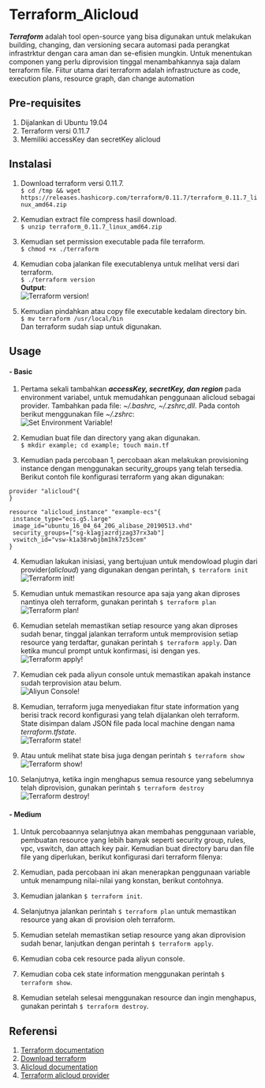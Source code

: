 # Terraform_Alicloud
  ***Terraform*** adalah tool open-source yang bisa digunakan untuk melakukan building, changing, dan versioning secara automasi pada perangkat infrastrktur dengan cara aman dan se-efisien mungkin. Untuk menentukan componen yang perlu diprovision tinggal menambahkannya saja dalam terraform file. Fiitur utama dari terraform adalah infrastructure as code, execution plans, resource graph, dan change automation

## Pre-requisites
1. Dijalankan di Ubuntu 19.04
2. Terraform versi 0.11.7
3. Memiliki accessKey dan secretKey alicloud

## Instalasi
1. Download terraform versi 0.11.7.  
`$ cd /tmp && wget https://releases.hashicorp.com/terraform/0.11.7/terraform_0.11.7_linux_amd64.zip`

2. Kemudian extract file compress hasil download.  
`$ unzip terraform_0.11.7_linux_amd64.zip`

3. Kemudian set permission executable pada file terraform.  
`$ chmod +x ./terraform`

4. Kemudian coba jalankan file executablenya untuk melihat versi dari terraform.  
`$ ./terraform version`  
**Output**:   
![Terraform version!](/images/ter_29.png "Terraform version")
5. Kemudian pindahkan atau copy file executable kedalam directory bin.  
`$ mv terraform /usr/local/bin`  
Dan terraform sudah siap untuk digunakan.

## Usage
#### - Basic 
1. Pertama sekali tambahkan ***accessKey, secretKey, dan region*** pada environment variabel, untuk memudahkan penggunaan alicloud sebagai provider. Tambahkan pada file: *~/.bashrc, ~/.zshrc,dll*. Pada contoh berikut menggunakan file *~/.zshrc*:   
![Set Environment Variable!](/images/ter_15.png "Export environment variables")

2. Kemudian buat file dan directory yang akan digunakan.  
`$ mkdir example; cd example; touch main.tf`

3. Kemudian pada percobaan 1, percobaan akan melakukan provisioning instance dengan menggunakan security_groups yang telah tersedia. Berikut contoh file konfigurasi terraform yang akan digunakan:   
```
provider "alicloud"{   
}

resource "alicloud_instance" "example-ecs"{
 instance_type="ecs.g5.large"
 image_id="ubuntu_16_04_64_20G_alibase_20190513.vhd"
 security_groups=["sg-k1agjazrdjzag37rx3ab"]
 vswitch_id="vsw-k1a38rwbjbm1hk7z53cem"
}
```

4. Kemudian lakukan inisiasi, yang bertujuan untuk mendowload plugin dari provider(*alicloud*) yang digunakan dengan perintah, `$ terraform init`  
![Terraform init!](/images/ter_18.png "Initiation plugin provider")

5. Kemudian untuk memastikan resource apa saja yang akan diproses nantinya oleh terraform, gunakan perintah `$ terraform plan`   
![Terraform plan!](/images/ter_19.png "Check resources")

6. Kemudian setelah memastikan setiap resource yang akan diproses sudah benar, tinggal jalankan terraform untuk memprovision setiap resource yang terdaftar, gunakan perintah `$ terraform apply`. Dan ketika muncul prompt untuk konfirmasi, isi dengan yes.  
![Terraform apply!](/images/ter_21.png "Provisioning process")

7. Kemudian cek pada aliyun console untuk memastikan apakah instance sudah terprovision atau belum.   
![Aliyun Console!](/images/ter_22.png "Check aliyun console")

8. Kemudian, terraform juga menyediakan fitur state information yang berisi track record konfigurasi yang telah dijalankan oleh terraform. State disimpan dalam JSON file pada local machine dengan nama *terraform.tfstate*.    
![Terraform state!](/images/ter_23.png "Terraform state information")

9. Atau untuk melihat state bisa juga dengan perintah `$ terraform show`    
![Terraform show!](/images/ter_24.png "Terraform state information")

10. Selanjutnya, ketika ingin menghapus semua resource yang sebelumnya telah diprovision, gunakan perintah `$ terraform destroy`    
![Terraform destroy!](/images/ter_25.png "Destroy resources")

#### - Medium
1. Untuk percobaannya selanjutnya akan membahas penggunaan variable, pembuatan resource yang lebih banyak seperti security group, rules, vpc, vswitch, dan attach key pair. Kemudian buat directory baru dan file file yang diperlukan, berikut konfigurasi dari terraform filenya:

2. Kemudian, pada percobaan ini akan menerapkan penggunaan variable untuk menampung nilai-nilai yang konstan, berikut contohnya.

3. Kemudian jalankan `$ terraform init`.

4. Selanjutnya jalankan perintah `$ terraform plan` untuk memastikan resource yang akan di provision oleh terraform.

5. Kemudian setelah memastikan setiap resource yang akan diprovision sudah benar, lanjutkan dengan perintah `$ terraform apply`.

6. Kemudian coba cek resource pada aliyun console.

7. Kemudian coba cek state information menggunakan perintah `$ terraform show`.

8. Kemudian setelah selesai menggunakan resource dan ingin menghapus, gunakan perintah `$ terraform destroy`.

## Referensi
1. [Terraform documentation](https://www.terraform.io/docs/index.html)
2. [Download terraform](https://releases.hashicorp.com/terraform/)
3. [Alicloud documentation](https://www.alibabacloud.com/help)
4. [Terraform alicloud provider](https://www.terraform.io/docs/providers/alicloud/index.html)
